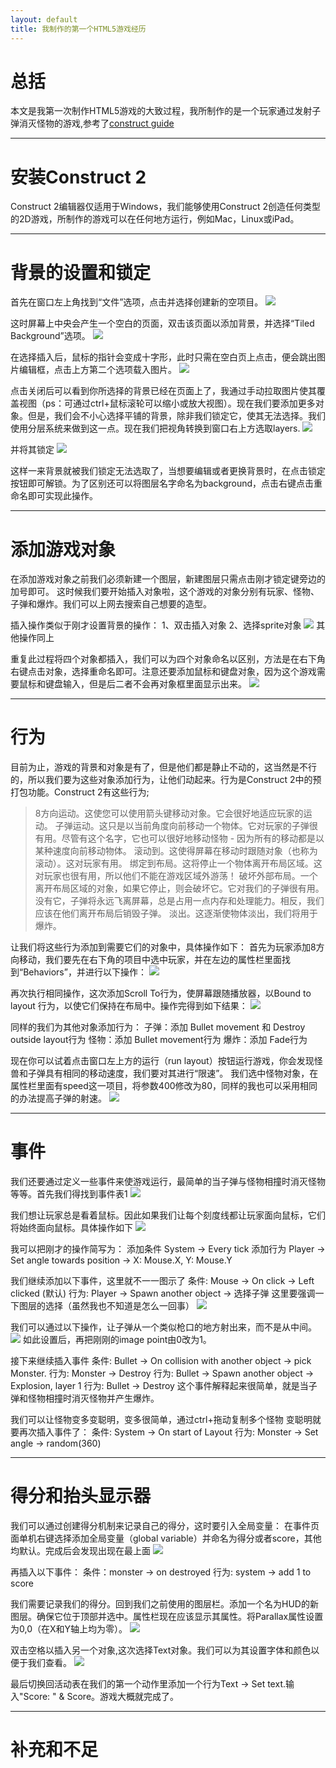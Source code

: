 ```yaml
---
layout: default
title: 我制作的第一个HTML5游戏经历
---
```


# **总括**
本文是我第一次制作HTML5游戏的大致过程，我所制作的是一个玩家通过发射子弹消灭怪物的游戏,参考了[construct guide](https://www.scirra.com/tutorials/37/beginners-guide-to-construct-2/page-1)

---

# **安装Construct 2**
Construct 2编辑器仅适用于Windows，我们能够使用Construct 2创造任何类型的2D游戏，所制作的游戏可以在任何地方运行，例如Mac，Linux或iPad。

---

# **背景的设置和锁定**
首先在窗口左上角找到“文件”选项，点击并选择创建新的空项目。
![](https://raw.githubusercontent.com/YoungAragon/swi-homework/gh-pages/images/lab2-1.png)

这时屏幕上中央会产生一个空白的页面，双击该页面以添加背景，并选择“Tiled Background”选项。
![](https://raw.githubusercontent.com/YoungAragon/swi-homework/gh-pages/images/lab2-2.png)

在选择插入后，鼠标的指针会变成十字形，此时只需在空白页上点击，便会跳出图片编辑框，点击上方第二个选项载入图片。
![](https://raw.githubusercontent.com/YoungAragon/swi-homework/gh-pages/images/lab2-3.png)

点击关闭后可以看到你所选择的背景已经在页面上了，我通过手动拉取图片使其覆盖视图（ps：可通过ctrl+鼠标滚轮可以缩小或放大视图）。现在我们要添加更多对象。但是，我们会不小心选择平铺的背景，除非我们锁定它，使其无法选择。我们使用分层系统来做到这一点。现在我们把视角转换到窗口右上方选取layers.
![](https://raw.githubusercontent.com/YoungAragon/swi-homework/gh-pages/images/lab2-4.png)

并将其锁定
![](https://raw.githubusercontent.com/YoungAragon/swi-homework/gh-pages/images/lab2-5.png)

这样一来背景就被我们锁定无法选取了，当想要编辑或者更换背景时，在点击锁定按钮即可解锁。为了区别还可以将图层名字命名为background，点击右键点击重命名即可实现此操作。

---

# **添加游戏对象**
在添加游戏对象之前我们必须新建一个图层，新建图层只需点击刚才锁定键旁边的加号即可。 这时候我们要开始插入对象啦，这个游戏的对象分别有玩家、怪物、子弹和爆炸。我们可以上网去搜索自己想要的造型。

插入操作类似于刚才设置背景的操作：
1、双击插入对象
2、选择sprite对象
![](https://raw.githubusercontent.com/YoungAragon/swi-homework/gh-pages/images/lab2-6.png)
其他操作同上

重复此过程将四个对象都插入，我们可以为四个对象命名以区别，方法是在右下角 右键点击对象，选择重命名即可。注意还要添加鼠标和键盘对象，因为这个游戏需要鼠标和键盘输入，但是后二者不会再对象框里面显示出来。
![](https://raw.githubusercontent.com/YoungAragon/swi-homework/gh-pages/images/lab2-7.png)

---

# 行为
目前为止，游戏的背景和对象是有了，但是他们都是静止不动的，这当然是不行的，所以我们要为这些对象添加行为，让他们动起来。行为是Construct 2中的预打包功能。Construct 2有这些行为;

>8方向运动。这使您可以使用箭头键移动对象。它会很好地适应玩家的运动。
>子弹运动。这只是以当前角度向前移动一个物体。它对玩家的子弹很有用。尽管有这个名字，它也可以很好地移动怪物 - 因为所有的移动都是以某种速度向前移动物体。
>滚动到。这使得屏幕在移动时跟随对象（也称为滚动）。这对玩家有用。
>绑定到布局。这将停止一个物体离开布局区域。这对玩家也很有用，所以他们不能在游戏区域外游荡！
>破坏外部布局。一个离开布局区域的对象，如果它停止，则会破坏它。它对我们的子弹很有用。没有它，子弹将永远飞离屏幕，总是占用一点内存和处理能力。相反，我们应该在他们离开布局后销毁子弹。
>淡出。这逐渐使物体淡出，我们将用于爆炸。

让我们将这些行为添加到需要它们的对象中，具体操作如下：
首先为玩家添加8方向移动，我们要先在右下角的项目中选中玩家，并在左边的属性栏里面找到“Behaviors”，并进行以下操作：
![](https://raw.githubusercontent.com/YoungAragon/swi-homework/gh-pages/images/lab2-8.png)

再次执行相同操作，这次添加Scroll To行为，使屏幕跟随播放器，以Bound to layout 行为，以使它们保持在布局中。操作完得到如下结果：
![](https://raw.githubusercontent.com/YoungAragon/swi-homework/gh-pages/images/lab2-9.png)

同样的我们为其他对象添加行为：
子弹：添加 Bullet movement 和 Destroy outside layout行为
怪物：添加 Bullet movement行为
爆炸：添加 Fade行为

现在你可以试着点击窗口左上方的运行（run layout）按钮运行游戏，你会发现怪兽和子弹具有相同的移动速度，我们要对其进行“限速”。
我们选中怪物对象，在属性栏里面有speed这一项目，将参数400修改为80，同样的我也可以采用相同的办法提高子弹的射速。
![](https://raw.githubusercontent.com/YoungAragon/swi-homework/gh-pages/images/lab2-10.png)

---

# **事件**
我们还要通过定义一些事件来使游戏运行，最简单的当子弹与怪物相撞时消灭怪物等等。首先我们得找到事件表1
![](https://raw.githubusercontent.com/YoungAragon/swi-homework/gh-pages/images/lab2-11.png)

我们想让玩家总是看着鼠标。因此如果我们让每个刻度线都让玩家面向鼠标，它们将始终面向鼠标。具体操作如下
![](https://raw.githubusercontent.com/YoungAragon/swi-homework/gh-pages/images/%E6%93%8D%E4%BD%9C1.gif)

我可以把刚才的操作简写为：
添加条件 System -> Every tick
添加行为 Player -> Set angle towards position -> X: Mouse.X, Y: Mouse.Y

我们继续添加以下事件，这里就不一一图示了
条件: Mouse -> On click -> Left clicked (默认)
行为: Player -> Spawn another object -> 选择子弹
这里要强调一下图层的选择（虽然我也不知道是怎么一回事）
![](https://raw.githubusercontent.com/YoungAragon/swi-homework/gh-pages/images/lab2-12.png)

我们可以通过以下操作，让子弹从一个类似枪口的地方射出来，而不是从中间。
![](https://raw.githubusercontent.com/YoungAragon/swi-homework/gh-pages/images/%E6%93%8D%E4%BD%9C2.gif)
如此设置后，再把刚刚的image point由0改为1。

接下来继续插入事件
条件: Bullet -> On collision with another object -> pick Monster.
行为: Monster -> Destroy
行为: Bullet -> Spawn another object -> Explosion, layer 1
行为: Bullet -> Destroy
这个事件解释起来很简单，就是当子弹和怪物相撞时消灭怪物并产生爆炸。

我们可以让怪物变多变聪明，变多很简单，通过ctrl+拖动复制多个怪物
变聪明就要再次插入事件了：
条件: System -> On start of Layout
行为: Monster -> Set angle -> random(360)

---

# **得分和抬头显示器**
我们可以通过创建得分机制来记录自己的得分，这时要引入全局变量：
在事件页面单机右键选择添加全局变量（global variable）并命名为得分或者score，其他均默认。完成后会发现出现在最上面
![](https://raw.githubusercontent.com/YoungAragon/swi-homework/gh-pages/images/lab2-13.png)

再插入以下事件：
条件：monster -> on destroyed
行为: system -> add 1 to score

我们需要记录我们的得分。回到我们之前使用的图层栏。添加一个名为HUD的新图层。确保它位于顶部并选中。属性栏现在应该显示其属性。将Parallax属性设置为0,0（在X和Y轴上均为零）。
![](https://raw.githubusercontent.com/YoungAragon/swi-homework/gh-pages/images/lab2-14.png)

双击空格以插入另一个对象,这次选择Text对象。我们可以为其设置字体和颜色以便于我们查看。
![](https://raw.githubusercontent.com/YoungAragon/swi-homework/gh-pages/images/lab2-15.png)

最后切换回活动表在我们的第一个动作里添加一个行为Text -> Set text.输入"Score: " & Score。游戏大概就完成了。

---

# 补充和不足
